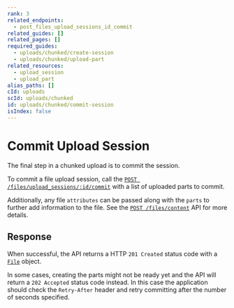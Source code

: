 ```yaml
---
rank: 3
related_endpoints:
  - post_files_upload_sessions_id_commit
related_guides: []
related_pages: []
required_guides:
  - uploads/chunked/create-session
  - uploads/chunked/upload-part
related_resources:
  - upload_session
  - upload_part
alias_paths: []
cId: uploads
scId: uploads/chunked
id: uploads/chunked/commit-session
isIndex: false
---
```


# Commit Upload Session

The final step in a chunked upload is to commit the session.

To commit a file upload session, call the
[`POST /files/upload_sessions/:id/commit`][e_commit] with a list of uploaded
parts to commit.

<Samples id='post_files_upload_sessions_id_commit' >

</Samples>

<Message>

Additionally, any file `attributes` can be passed along with the `parts` to
further add information to the file. See the [`POST /files/content`][e_file]
API for more details.

</Message>

## Response

When successful, the API returns a HTTP `201 Created` status code with a
[`File`][r_file] object.

In some cases, creating the parts might not be ready yet and the API will return
a `202 Accepted` status code instead. In this case the application should check
the `Retry-After` header and retry committing after the number of seconds
specified.

[e_commit]: e://post_files_upload_sessions_id_commit
[e_file]: e://post_files_content
[r_file]: r://file
